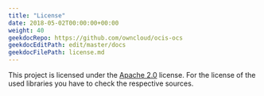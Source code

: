 ```yaml
---
title: "License"
date: 2018-05-02T00:00:00+00:00
weight: 40
geekdocRepo: https://github.com/owncloud/ocis-ocs
geekdocEditPath: edit/master/docs
geekdocFilePath: license.md
---
```


This project is licensed under the [Apache 2.0](https://github.com/owncloud/ocis/ocs/blob/master/LICENSE) license. For the license of the used libraries you have to check the respective sources.
